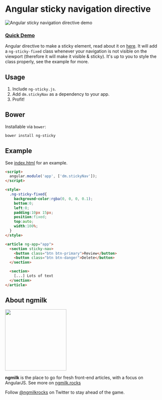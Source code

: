# Angular sticky navigation directive
![Angular sticky navigation directive demo](http://cdn.makeagif.com/media/9-14-2015/D7S9Ra.gif)


### [Quick Demo](http://ng-milk.github.io/angular-sticky-navigation-directive/)
Angular directive to make a sticky element, read about it on [here](https://ngmilk.rocks/2015/04/09/angularjs-sticky-navigation-directive/).
It will add a `ng-sticky-fixed` class whenever your navigation is not visible on the viewport (therefore it will make it visible & sticky).
It's up to you to style the class properly, see the example for more.


## Usage
1. Include `ng-sticky.js`.
2. Add `dm.stickyNav` as a dependency to your app.
3. Profit!


## Bower
Installable via `bower`:

```bash
bower install ng-sticky
```

## Example
See [index.html](https://github.com/ng-milk/angular-sticky-navigation-directive/blob/master/index.html) for an example.

```html
<script>
  angular.module('app', ['dm.stickyNav']);
</script>

<style>
  .ng-sticky-fixed{
    background-color:rgba(0, 0, 0, 0.1);
    bottom:0;
    left:0;
    padding:10px 15px;
    position:fixed;
    top:auto;
    width:100%;
  }
</style>

<article ng-app="app">
  <section sticky-nav>
    <button class="btn btn-primary">Review</button>
    <button class="btn btn-danger">Delete</button>
  </section>

  <section>
    [...] Lots of text
  </section>
</article>
```

## About ngmilk
<img src="http://ngmilk.rocks/content/images/2014/10/111-1.jpg" width="200px"/>

**ngmilk** is the place to go for fresh front-end articles, with a focus on AngularJS.
See more on [ngmilk.rocks](https://ngmilk.rocks)

Follow [@ngmilkrocks](http://twitter.com/ngmilkrocks) on Twitter to stay ahead of the game.

